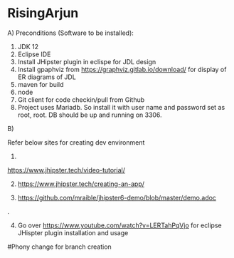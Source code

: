 # RisingArjun

A) Preconditions (Software to be installed):

1. JDK 12
2. Eclipse IDE
3. Install JHipster plugin in eclispe for JDL design
4. Install gpaphviz from https://graphviz.gitlab.io/download/ for display of ER diagrams of JDL
5. maven for build
6. node
7. Git client for code checkin/pull from Github
8. Project uses Mariadb. So install it with user name and password set as root, root.
   DB should be up and running on 3306.

B)

Refer below sites for creating dev environment

1.

https://www.jhipster.tech/video-tutorial/

2. https://www.jhipster.tech/creating-an-app/

3) https://github.com/mraible/jhipster6-demo/blob/master/demo.adoc

.

4. Go over https://www.youtube.com/watch?v=LERTahPqVjo for eclipse JHispter plugin installation and usage

#Phony change for branch creation
